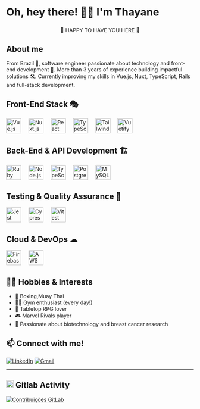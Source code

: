 <h1 align="left"> Oh, hey there! 👋🏻 I'm Thayane </h1>

###

<p align="center">🦄 HAPPY TO HAVE YOU HERE 🌈 </p>

<h2 align="left">About me</h2>

From Brazil 📍, software engineer passionate about technology and front-end development 💚. More than 3 years of experience building impactful solutions 🛠. Currently improving my skills in Vue.js, Nuxt, TypeScript, Rails and full-stack development.

## Front-End Stack 🎭

<div align="left">
  <img src="https://skillicons.dev/icons?i=vue" height="40" alt="Vue.js logo"  />
  <img width="12" />
  <img src="https://skillicons.dev/icons?i=nuxtjs" height="40" alt="Nuxt.js logo"  />
  <img width="12" />
  <img src="https://skillicons.dev/icons?i=react" height="40" alt="React logo"  />
  <img width="12" />
  <img src="https://skillicons.dev/icons?i=ts" height="40" alt="TypeScript logo"  />
  <img width="12" />
  <img src="https://skillicons.dev/icons?i=tailwind" height="40" alt="Tailwind CSS logo"  />
  <img width="12" />
  <img src="https://skillicons.dev/icons?i=vuetify" height="40" alt="Vuetify logo"  />
</div>

## Back-End & API Development 🏗

<div align="left">
  <img src="https://skillicons.dev/icons?i=rails" height="40" alt="Ruby on Rails logo"  />
  <img width="12" />
  <img src="https://skillicons.dev/icons?i=nodejs" height="40" alt="Node.js logo"  />
  <img width="12" />
  <img src="https://skillicons.dev/icons?i=ts" height="40" alt="TypeScript logo"  />
  <img width="12" />
  <img src="https://skillicons.dev/icons?i=postgres" height="40" alt="PostgreSQL logo"  />
  <img width="12" />
  <img src="https://skillicons.dev/icons?i=mysql" height="40" alt="MySQL logo"  />
</div>

## Testing & Quality Assurance 🧪

<div align="left">
  <img src="https://skillicons.dev/icons?i=jest" height="40" alt="Jest logo"  />
  <img width="12" />
  <img src="https://skillicons.dev/icons?i=cypress" height="40" alt="Cypress logo"  />
  <img width="12" />
  <img src="https://skillicons.dev/icons?i=vitest" height="40" alt="Vitest logo"  />
</div>

## Cloud & DevOps ☁

<div align="left">
  <img src="https://skillicons.dev/icons?i=firebase" height="40" alt="Firebase logo"  />
  <img width="12" />
  <img src="https://skillicons.dev/icons?i=aws" height="40" alt="AWS logo"  />
</div>

## 🏋️‍♀️ Hobbies & Interests

- 🥊 Boxing,Muay Thai
- 🏋️‍♀️ Gym enthusiast (every day!)
- 🎲 Tabletop RPG lover
- 🎮 Marvel Rivals player
- 🧬 Passionate about biotechnology and breast cancer research

## 📫 Connect with me!

[![LinkedIn](https://img.shields.io/badge/LinkedIn-0077B5?style=for-the-badge&logo=linkedin&logoColor=white)](https://www.linkedin.com/in/thayanebatista/)
[![Gmail](https://img.shields.io/badge/Gmail-333333?style=for-the-badge&logo=gmail&logoColor=red)](mailto:thayane.batista.ec@gmail.com)

---

## <img src="https://skillicons.dev/icons?i=gitlab" height="20" alt="GitLab logo"  /> Gitlab Activity


<!--[![Top Langs](https://github-readme-stats.vercel.app/api/top-langs/?username=thayanebatista&layout=compact&theme=dark)](https://github.com/thayanebatista/) -->
[![Contribuições GitLab](https://github.com/thayanebatista/gitlab-contrib-stats/blob/main/docs/gitlab_contributions.png?=raw=true)](https://gitlab.com/thayane)


